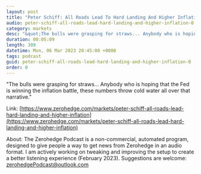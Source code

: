 ```yaml
---
layout: post
title: "Peter Schiff: All Roads Lead To Hard Landing And Higher Inflation"
audio: peter-schiff-all-roads-lead-hard-landing-and-higher-inflation-0
category: markets
desc: "&quot;The bulls were grasping for straws... Anybody who is hoping that the Fed is winning the inflation battle, these numbers throw cold water all over that narrative.&quot;"
duration: 00:05:09
length: 309
datetime: Mon, 06 Mar 2023 20:45:00 +0000
tags: podcast
guid: peter-schiff-all-roads-lead-hard-landing-and-higher-inflation-0
order: 0
---
```

&quot;The bulls were grasping for straws... Anybody who is hoping that the Fed is winning the inflation battle, these numbers throw cold water all over that narrative.&quot;

Link: [https://www.zerohedge.com/markets/peter-schiff-all-roads-lead-hard-landing-and-higher-inflation](https://www.zerohedge.com/markets/peter-schiff-all-roads-lead-hard-landing-and-higher-inflation)

About: The Zerohedge Podcast is a non-commercial, automated program, designed to give people a way to get news from Zerohedge in an audio format.  I am actively working on tweaking and improving the setup to create a better listening experience (February 2023).  Suggestions are welcome: [zerohedgePodcast@outlook.com](mailto:zerohedgePodcast@outlook.com)